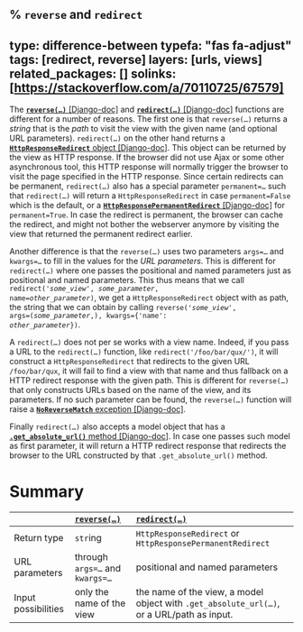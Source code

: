 % `reverse` and `redirect`
---
type: difference-between
typefa: "fas fa-adjust"
tags: [redirect, reverse]
layers: [urls, views]
related_packages: []
solinks: [https://stackoverflow.com/a/70110725/67579]
---
The [**<code>reverse(&hellip;)</code>** [Django-doc]](https://docs.djangoproject.com/en/dev/ref/urlresolvers/#reverse) and [**<code>redirect(&hellip;)</code>** [Django-doc]](https://docs.djangoproject.com/en/dev/topics/http/shortcuts/#redirect) functions are different for a number of reasons. The first one is that <code>reverse(&hellip;)</code> returns a *string* that is the *path* to visit the view with the given name (and optional URL parameters). <code>redirect(&hellip;)</code> on the other hand returns a [**`HttpResponseRedirect`** object [Django-doc]](https://docs.djangoproject.com/en/dev/ref/request-response/#django.http.HttpResponseRedirect). This object can be returned by the view as HTTP response. If the browser did not use Ajax or some other asynchronous tool, this HTTP response will normally trigger the browser to visit the page specified in the HTTP response. Since certain redirects can be permanent, <code>redirect(&hellip;)</code> also has a special parameter <code>permanent=&hellip;</code> such that <code>redirect(&hellip;)</code> will return a `HttpResponseRedirect` in case `permanent=False` which is the default, or a [**`HttpResponsePermanentRedirect`** [Django-doc]](https://docs.djangoproject.com/en/dev/ref/request-response/#django.http.HttpResponsePermanentRedirect) for `permanent=True`. In case the redirect is permanent, the browser can cache the redirect, and might not bother the webserver anymore by visiting the view that returned the permanent redirect earlier.

Another difference is that the <code>reverse(&hellip;)</code> uses two parameters <code>args=&hellip;</code> and <code>kwargs=&hellip;</code> to fill in the values for the *URL parameters*. This is different for <code>redirect(&hellip;)</code> where one passes the positional and named parameters just as positional and named parameters. This thus means that we call <code>redirect('<i>some_view</i>', <i>some_parameter</i>, name=<i>other_parameter</i>)</code>, we get a `HttpResponseRedirect` object with as path, the string that we can obtain by calling  <code>reverse('<i>some_view</i>', args=(<i>some_parameter</i>,), kwargs={'name': <i>other_parameter</i>})</code>.

A <code>redirect(&hellip;)</code> does not per se works with a view name. Indeed, if you pass a URL to the <code>redirect(&hellip;)</code> function, like `redirect('/foo/bar/qux/')`, it will construct a `HttpResponseRedirect` that redirects to the given URL `/foo/bar/qux`, it will fail to find a view with that name and thus fallback on a HTTP redirect response with the given path. This is different for <code>reverse(&hellip;)</code> that only constructs URLs based on the name of the view, and its parameters. If no such parameter can be found, the <code>reverse(&hellip;)</code> function will raise a [**`NoReverseMatch`** exception [Django-doc]](https://docs.djangoproject.com/en/dev/ref/exceptions/#noreversematch).

Finally <code>redirect(&hellip;)</code> also accepts a model object that has a [**`.get_absolute_url()`** method [Django-doc]](https://docs.djangoproject.com/en/3.2/ref/models/instances/#get-absolute-url). In case one passes such model as first parameter, it will return a HTTP redirect response that redirects the browser to the URL constructed by that `.get_absolute_url()` method.

# Summary

|    | [<code>reverse(&hellip;)</code>](https://docs.djangoproject.com/en/dev/ref/urlresolvers/#reverse) | [<code>redirect(&hellip;)</code>](https://docs.djangoproject.com/en/dev/topics/http/shortcuts/#redirect)
|:-- |:--  |:--
| Return type | `str`ing | `HttpResponseRedirect` or `HttpResponsePermanentRedirect`
| URL parameters | through <code>args=&hellip;</code> and <code>kwargs=&hellip;</code> | positional and named parameters
| Input possibilities | only the name of the view | the name of the view, a model object with <code>.get_absolute_url(&hellip;)</code>, or a URL/path as input.
